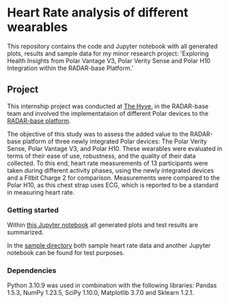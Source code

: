 # Heart Rate analysis of different wearables

This repository contains the code and Jupyter notebook with all generated plots, results and sample data for my minor research project:
'Exploring Health Insights from Polar Vantage V3, Polar Verity Sense and Polar H10 Integration within the RADAR-base Platform.'

## Project

This internship project was conducted at [The Hyve](https://www.thehyve.nl/), in the RADAR-base team and involved the implementataion of different Polar devices to the [RADAR-base platform](https://github.com/RADAR-base).

The objective of this study was to assess the added value to the RADAR-base platform of three newly integrated Polar devices: The Polar Verity Sense, Polar Vantage V3, and Polar H10.
These wearables were evaluated in terms of their ease of use, robustness, and the quality of their data collected. To this end, heart rate measurements of 13 participants were taken during different activity phases, using the newly integrated devices and a Fitbit Charge 2 for comparison. Measurements were compared to the Polar H10, as this chest strap uses ECG, which is reported to be a standard in measuring heart rate.

### Getting started

Within [this Jupyter notebook](https://github.com/fschulting/wearables_analysis/blob/main/full_analysis.ipynb) all generated plots and test results are summarized.

In the [sample directory](https://github.com/fschulting/wearables_analysis/blob/main/sample) both sample heart rate data and another Jupyter notebook can be found for test purposes.

### Dependencies

Python 3.10.9 was used in combination with the following libraries:
Pandas 1.5.3, NumPy 1.23.5, SciPy 1.10.0, Matplotlib 3.7.0 and Sklearn 1.2.1.
